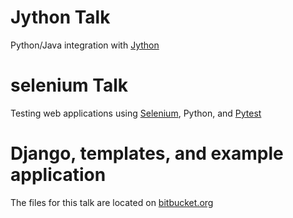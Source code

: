 # Jython Talk
Python/Java integration with [Jython](http://jython.org)

# selenium Talk
Testing web applications using [Selenium](http://docs.seleniumhq.org/), Python, and [Pytest](http://pytest.org)

# Django, templates, and example application
The files for this talk are located on 
[bitbucket.org](https://bitbucket.org/jocassid/djangomusicbox)

